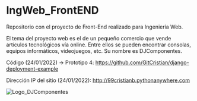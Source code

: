 # IngWeb_FrontEND
Repositorio con el proyecto de Front-End realizado para Ingeniería Web. 

El tema del proyecto web es el de un pequeño comercio que vende artículos tecnológicos vía online. Entre ellos se pueden encontrar consolas, equipos informáticos, videojuegos, etc. Su nombre es DJComponentes.

Código (24/01/2022) -> Prototipo 4: https://github.com/GitCristian/django-deployment-example

Dirección IP del sitio (24/01/2022): http://99cristianb.pythonanywhere.com

![Logo_DJComponentes](https://user-images.githubusercontent.com/79966138/150767044-57faab2a-42c8-4adb-9a07-edf66946bc4c.JPG)



